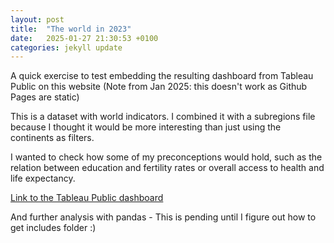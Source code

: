 ```yaml
---
layout: post
title:  "The world in 2023"
date:   2025-01-27 21:30:53 +0100
categories: jekyll update
---
```

A quick exercise to test embedding the resulting dashboard from Tableau Public on this website (Note from Jan 2025: this doesn't work as Github Pages are static)

This is a dataset with world indicators. I combined it with a subregions file because I thought it would be more interesting than just using the continents as filters.

I wanted to check how some of my preconceptions would hold, such as the relation between education and fertility rates or overall access to health and life expectancy.

[Link to the Tableau Public dashboard](https://public.tableau.com/views/WorldIndicators2023/world_2023?:language=sv-SE&:display_count=n&:origin=viz_share_link)

And further analysis with pandas - This is pending until I figure out how to get includes folder :) 
